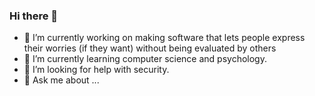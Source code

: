 ### Hi there 👋

- 🔭 I’m currently working on making software that lets people express their worries (if they want) without being evaluated by others
- 🌱 I’m currently learning computer science and psychology.
- 🤔 I’m looking for help with security.
- 💬 Ask me about ...
